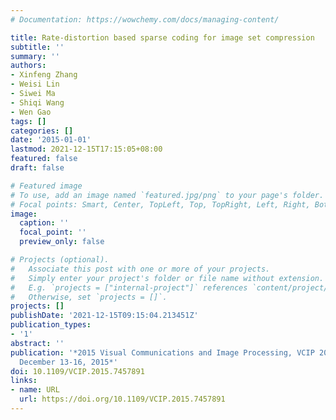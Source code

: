 ```yaml
---
# Documentation: https://wowchemy.com/docs/managing-content/

title: Rate-distortion based sparse coding for image set compression
subtitle: ''
summary: ''
authors:
- Xinfeng Zhang
- Weisi Lin
- Siwei Ma
- Shiqi Wang
- Wen Gao
tags: []
categories: []
date: '2015-01-01'
lastmod: 2021-12-15T17:15:05+08:00
featured: false
draft: false

# Featured image
# To use, add an image named `featured.jpg/png` to your page's folder.
# Focal points: Smart, Center, TopLeft, Top, TopRight, Left, Right, BottomLeft, Bottom, BottomRight.
image:
  caption: ''
  focal_point: ''
  preview_only: false

# Projects (optional).
#   Associate this post with one or more of your projects.
#   Simply enter your project's folder or file name without extension.
#   E.g. `projects = ["internal-project"]` references `content/project/deep-learning/index.md`.
#   Otherwise, set `projects = []`.
projects: []
publishDate: '2021-12-15T09:15:04.213451Z'
publication_types:
- '1'
abstract: ''
publication: '*2015 Visual Communications and Image Processing, VCIP 2015, Singapore,
  December 13-16, 2015*'
doi: 10.1109/VCIP.2015.7457891
links:
- name: URL
  url: https://doi.org/10.1109/VCIP.2015.7457891
---
```

